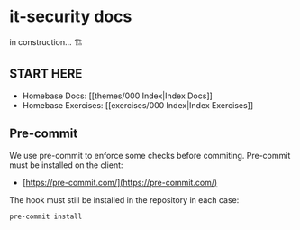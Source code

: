 # it-security docs

in construction... 🏗️

## START HERE

- Homebase Docs: [[themes/000 Index|Index Docs]]
- Homebase Exercises: [[exercises/000 Index|Index Exercises]]

## Pre-commit

We use pre-commit to enforce some checks before commiting. Pre-commit must be installed on the client:

* [https://pre-commit.com/](https://pre-commit.com/)

The hook must still be installed in the repository in each case:

```bash 
pre-commit install
```

